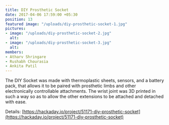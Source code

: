 ```yaml
---
title: DIY Prosthetic Socket
date: 2017-04-06 17:59:00 +05:30
position: 13
featured image: "/uploads/diy-prosthetic-socket-1.jpg"
pictures:
- image: "/uploads/diy-prosthetic-socket-2.jpg"
  alt:
- image: "/uploads/diy-prosthetic-socket-3.jpg"
  alt:
members:
- Atharv Shringare
- Rushabh Chourasia
- Ankita Patil
---
```


The DIY Socket was made with thermoplastic sheets, sensors, and a battery pack, that allows it to be paired with prosthetic limbs and other electronically controllable attachments. The wrist joint was 3D printed in such a way so as to allow the other extensions to be attached and detached with ease.

Details: [https://hackaday.io/project/51171-diy-prosthetic-socket](https://hackaday.io/project/51171-diy-prosthetic-socket)
